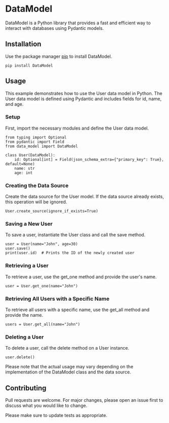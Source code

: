 # DataModel

DataModel is a Python library that provides a fast and efficient way to interact with databases using Pydantic models.

## Installation

Use the package manager [pip](https://pip.pypa.io/en/stable/) to install DataModel.

    pip install DataModel

## Usage

This example demonstrates how to use the User data model in Python. The User data model is defined using Pydantic and includes fields for id, name, and age.

### Setup
First, import the necessary modules and define the User data model.

    from typing import Optional
    from pydantic import Field
    from data_model import DataModel

    class User(DataModel):
        id: Optional[int] = Field(json_schema_extra={"primary_key": True}, default=None)
        name: str
        age: int

### Creating the Data Source
Create the data source for the User model. If the data source already exists, this operation will be ignored.

    User.create_source(ignore_if_exists=True)

### Saving a New User
To save a user, instantiate the User class and call the save method.

    user = User(name="John", age=30)
    user.save()
    print(user.id)  # Prints the ID of the newly created user

### Retrieving a User
To retrieve a user, use the get_one method and provide the user's name.

    user = User.get_one(name="John")

### Retrieving All Users with a Specific Name
To retrieve all users with a specific name, use the get_all method and provide the name.

    users = User.get_all(name="John")

### Deleting a User
To delete a user, call the delete method on a User instance.

    user.delete()

Please note that the actual usage may vary depending on the implementation of the DataModel class and the data source.

## Contributing
Pull requests are welcome. For major changes, please open an issue first to discuss what you would like to change.

Please make sure to update tests as appropriate.